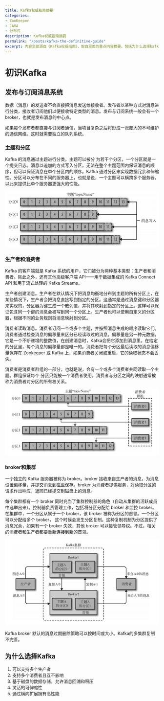 ```yaml
---
title: Kafka权威指南摘要
categories:
- ZooKeeper
- JAVA
- 分布式
description: Kafka权威指南摘要
permalink: "/posts/kafka-the-definitive-guide"
excerpt: 内容全部源自《Kafka权威指南》，取自里面的重点内容摘要。包括为什么选择kafka、控制器、存储等。
---
```


# 初识Kafka

## 发布与订阅消息系统

数据（消息）的发送者不会直接把消息发送给接收者。发布者以某种方式对消息进行分类，接收者订阅他们以便接收特定类型的消息。发布与订阅系统一般会有一个broker，也就是发布消息的中心点。

如果每个发布者都直接与订阅者通信，当项目复杂之后将形成一张庞大的不可维护的通信网络。这时就需要独立的队列系统。

### 主题和分区

Kafka 的消息通过主题进⾏分类。主题可以被分 为若⼲个分区，⼀个分区就是⼀个提交⽇志。消息以追加的⽅式写⼊分区。⽆法在整个主题范围内保证消息的顺序，但可以保证消息在单个分区内的顺序。Kafka 通过分区来实现数据冗余和伸缩性。分区可以分布在不同的服务器上，也就是说，⼀个主题可以横跨多个服务器，以此来提供⽐单个服务器更强⼤的性能。

![包含多个分区的主题表⽰](/assets/images/b7022229-6a90-4d5a-8a99-551634c32e50.png)

### 生产者和消费者

Kafka 的客户端就是 Kafka 系统的⽤户，它们被分为两种基本类型：⽣产者和消费者。除此之外，还有其他⾼级客户端 API——⽤于数据集成的 Kafka Connect API 和⽤于流式处理的 Kafka Streams。

⽣产者创建消息。⽣产者在默认情况下把消息均衡地分布到主题的所有分区上，在某些情况下，⽣产者会把消息直接写到指定的分区。这通常是通过消息键和分区器来实现的，分区器为键⽣成⼀个散列值，并将其映射到指定的分区上。这样可以保证包含同⼀个键的消息会被写到同⼀个分区上。⽣产者也可以使⽤⾃定义的分区器，根据不同的业务规则将消息映射到分区。

消费者读取消息。消费者订阅⼀个或多个主题，并按照消息⽣成的顺序读取它们。消费者通过检查消息的偏移量来区分已经读取过的消息。偏移量是另⼀种元数据，它是⼀个不断递增的整数值，在创建消息时，Kafka会把它添加到消息⾥。在给定的分区⾥，每个消息的偏移量都是唯⼀的。消费者把每个分区最后读取的消息偏移量保存在 Zookeeper 或 Kafka 上，如果消费者关闭或重启，它的读取状态不会丢失。

消费者是消费者群组的⼀部分，也就是说，会有⼀个或多个消费者共同读取⼀个主题。群组保证每个 分区只能被⼀个消费者使⽤。消费者与分区之间的映射通常被称为消费者对分区的所有权关系。

![消费者群组从主题读取消息](/assets/images/761ba8b8-440a-4837-8c9a-48d024543f93.png)

### broker和集群

⼀个独⽴的 Kafka 服务器被称为 broker。broker 接收来⾃⽣产者的消息，为消息设置偏移量，并提交消息到磁盘保存。broker 为消费者提供服务，对读取分区的请求作出响应，返回已经提交到磁盘上的消息。

每个集群都有⼀个 broker 同时充当了集群控制器的⾓⾊（⾃动从集群的活跃成员中选举出来）。控制器负责管理⼯作，包括将分区分配给 broker 和监控 broker。在集群中，⼀个分区从属于⼀个 broker，该 broker 被称为分区的⾸领。⼀个分区可以分配给多个 broker， 这个时候会发⽣分区复制。这种复制机制为分区提供了消息冗余，如果有⼀个 broker 失效，其他 broker 可以接管领导权。不过，相关的消费者和⽣产者都要重新连接到新的⾸领。

![集群里的分区复制](/assets/images/865cd464-1e80-4ccb-a94c-7eb4440d5dd6.png)

Kafka broker 默认的消息过期删除策略可以按时间或大小。Kafka的多集群复制不完善。

## 为什么选择Kafka

1. 可以支持多个生产者
2. 支持多个消费者且互不影响
3. 基于磁盘的数据存储，允许消息回溯和积压
4. 灵活的可伸缩性
5. 通过横向扩展拥有高性能

